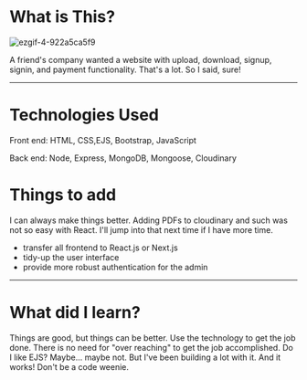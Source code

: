 # What is This?
![ezgif-4-922a5ca5f9](https://user-images.githubusercontent.com/57625094/192662711-bf35d50c-e433-4500-891d-856abbfa494b.gif)

A friend's company wanted a website with upload, download, signup, signin, and payment functionality. That's a lot. So I said, sure!

---
# Technologies Used
Front end: HTML, CSS,EJS, Bootstrap, JavaScript

Back end: Node, Express, MongoDB, Mongoose, Cloudinary

# Things to add
I can always make things better. Adding PDFs to cloudinary and such was not so easy with React. I'll jump into that next time if I have more time. 
- transfer all frontend to React.js or Next.js
- tidy-up the user interface
- provide more robust authentication for the admin

---

# What did I learn?
Things are good, but things can be better. Use the technology to get the job done. There is no need for "over reaching" to get the job accomplished. Do I like EJS? Maybe... maybe not. But I've been building a lot with it. And it works! Don't be a code weenie.
